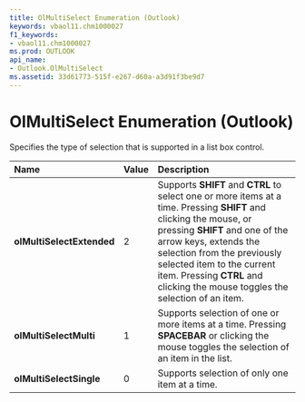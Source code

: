 ```yaml
---
title: OlMultiSelect Enumeration (Outlook)
keywords: vbaol11.chm1000027
f1_keywords:
- vbaol11.chm1000027
ms.prod: OUTLOOK
api_name:
- Outlook.OlMultiSelect
ms.assetid: 33d61773-515f-e267-d60a-a3d91f3be9d7
---
```



# OlMultiSelect Enumeration (Outlook)

Specifies the type of selection that is supported in a list box control.



|**Name**|**Value**|**Description**|
|:-----|:-----|:-----|
| **olMultiSelectExtended**|2|Supports  **SHIFT** and **CTRL** to select one or more items at a time. Pressing **SHIFT** and clicking the mouse, or pressing **SHIFT** and one of the arrow keys, extends the selection from the previously selected item to the current item. Pressing **CTRL** and clicking the mouse toggles the selection of an item.|
| **olMultiSelectMulti**|1|Supports selection of one or more items at a time. Pressing  **SPACEBAR** or clicking the mouse toggles the selection of an item in the list.|
| **olMultiSelectSingle**|0|Supports selection of only one item at a time.|

